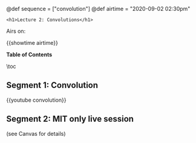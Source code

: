 @def sequence = ["convolution"]
@def airtime = "2020-09-02 02:30pm"
~~~
<h1>Lecture 2: Convolutions</h1>
~~~

Airs on: <div class="moment">{{showtime airtime}}</div>

**Table of Contents**

\toc

## Segment 1: Convolution

{{youtube convolution}}

## Segment 2: MIT only live session

(see Canvas for details)

